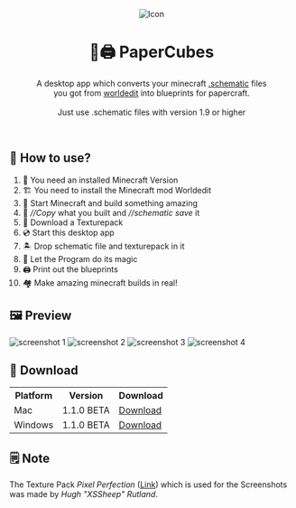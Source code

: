 
<p align="center">
  <img alt="Icon" src="https://florianfe.github.io/screenshots/PaperCubes/icon.png">
  <h1 align="center">🏡🖨 PaperCubes</h1>
  <p align="center">A desktop app which converts your minecraft <a href="http://www.minecraft-schematics.com/worldedit/tutorial/">.schematic</a> files <br>you got from <a href="https://github.com/sk89q/WorldEdit">worldedit</a> into blueprints for papercraft.
  <br><br>
  Just use .schematic files with version 1.9 or higher
  </p>
</p>

<br>

## 🚀 How to use?
1. 🏡 You need an installed Minecraft Version
2. 🏗 You need to install the Minecraft mod Worldedit
3. 🔨 Start Minecraft and build something amazing 
4. 💾 *//Copy* what you built and *//schematic save* it
5. 🌴 Download a Texturepack
6. 💿 Start this desktop app
7. 🏝 Drop schematic file and texturepack in it
8. 🌟 Let the Program do its magic
9. 🖨 Print out the blueprints
10. 🏘 Make amazing minecraft builds in real!

## 🖼 Preview

![screenshot 1](https://florianfe.github.io/screenshots/PaperCubes/screenshot-1.png)
![screenshot 2](https://florianfe.github.io/screenshots/PaperCubes/screenshot-2.png)
![screenshot 3](https://florianfe.github.io/screenshots/PaperCubes/screenshot-3.png)
![screenshot 4](https://florianfe.github.io/screenshots/PaperCubes/screenshot-4.png)

## 💾 Download

<table align="center">
  <tr>
    <th>Platform</th>
    <th>Version</th>
    <th>Download</td>
  </tr>
  <tr>
    <td>Mac</td>
    <td>1.1.0 BETA</td>
    <td><a href="https://github.com/FlorianFe/PaperCubes/releases/download/v1.1.0-beta/PaperCubes.dmg">Download</a></td>
  </tr>
  <tr>
    <td>Windows</td>
    <td>1.1.0 BETA</td>
    <td><a href="https://github.com/FlorianFe/PaperCubes/releases/download/v1.1.0-beta/PaperCubes.exe">Download</a></td>
  </tr>
</table>

## 🗒 Note
The Texture Pack <i>Pixel Perfection</i> ([Link](http://www.minecraftforum.net/forums/mapping-and-modding-java-edition/resource-packs/1242533-pixel-perfection-now-with-polar-bears-1-11)) which is used for the Screenshots was made by <i>Hugh "XSSheep" Rutland</i>.

